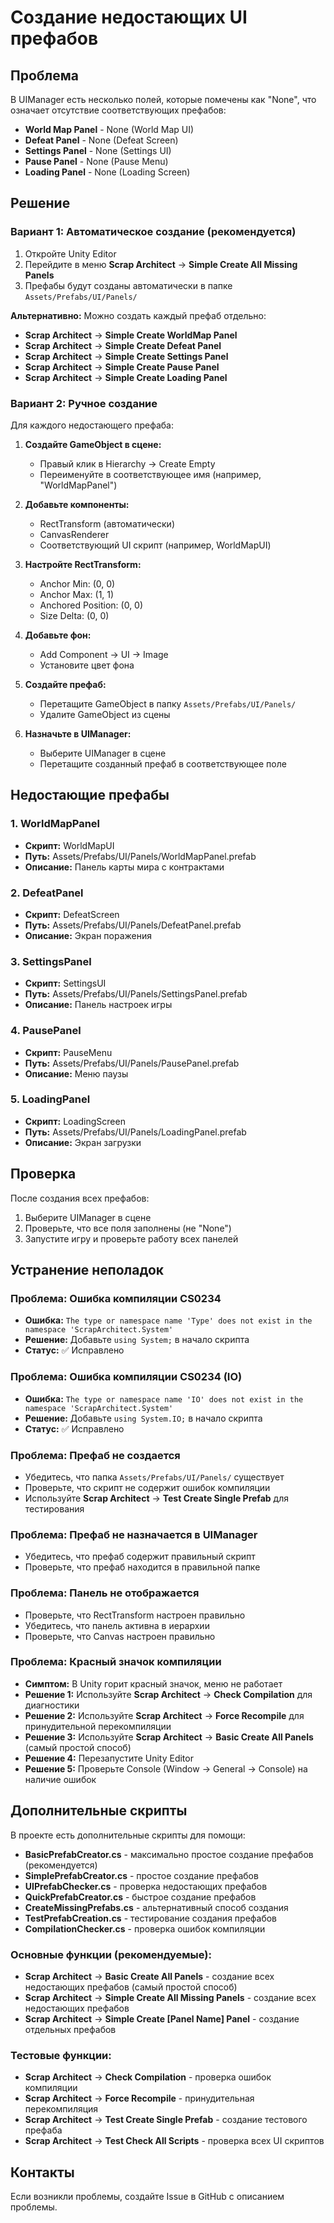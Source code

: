 # Создание недостающих UI префабов

## Проблема
В UIManager есть несколько полей, которые помечены как "None", что означает отсутствие соответствующих префабов:

- **World Map Panel** - None (World Map UI)
- **Defeat Panel** - None (Defeat Screen)  
- **Settings Panel** - None (Settings UI)
- **Pause Panel** - None (Pause Menu)
- **Loading Panel** - None (Loading Screen)

## Решение

### Вариант 1: Автоматическое создание (рекомендуется)

1. Откройте Unity Editor
2. Перейдите в меню **Scrap Architect** → **Simple Create All Missing Panels**
3. Префабы будут созданы автоматически в папке `Assets/Prefabs/UI/Panels/`

**Альтернативно:** Можно создать каждый префаб отдельно:
- **Scrap Architect** → **Simple Create WorldMap Panel**
- **Scrap Architect** → **Simple Create Defeat Panel**
- **Scrap Architect** → **Simple Create Settings Panel**
- **Scrap Architect** → **Simple Create Pause Panel**
- **Scrap Architect** → **Simple Create Loading Panel**

### Вариант 2: Ручное создание

Для каждого недостающего префаба:

1. **Создайте GameObject в сцене:**
   - Правый клик в Hierarchy → Create Empty
   - Переименуйте в соответствующее имя (например, "WorldMapPanel")

2. **Добавьте компоненты:**
   - RectTransform (автоматически)
   - CanvasRenderer
   - Соответствующий UI скрипт (например, WorldMapUI)

3. **Настройте RectTransform:**
   - Anchor Min: (0, 0)
   - Anchor Max: (1, 1)
   - Anchored Position: (0, 0)
   - Size Delta: (0, 0)

4. **Добавьте фон:**
   - Add Component → UI → Image
   - Установите цвет фона

5. **Создайте префаб:**
   - Перетащите GameObject в папку `Assets/Prefabs/UI/Panels/`
   - Удалите GameObject из сцены

6. **Назначьте в UIManager:**
   - Выберите UIManager в сцене
   - Перетащите созданный префаб в соответствующее поле

## Недостающие префабы

### 1. WorldMapPanel
- **Скрипт:** WorldMapUI
- **Путь:** Assets/Prefabs/UI/Panels/WorldMapPanel.prefab
- **Описание:** Панель карты мира с контрактами

### 2. DefeatPanel  
- **Скрипт:** DefeatScreen
- **Путь:** Assets/Prefabs/UI/Panels/DefeatPanel.prefab
- **Описание:** Экран поражения

### 3. SettingsPanel
- **Скрипт:** SettingsUI  
- **Путь:** Assets/Prefabs/UI/Panels/SettingsPanel.prefab
- **Описание:** Панель настроек игры

### 4. PausePanel
- **Скрипт:** PauseMenu
- **Путь:** Assets/Prefabs/UI/Panels/PausePanel.prefab  
- **Описание:** Меню паузы

### 5. LoadingPanel
- **Скрипт:** LoadingScreen
- **Путь:** Assets/Prefabs/UI/Panels/LoadingPanel.prefab
- **Описание:** Экран загрузки

## Проверка

После создания всех префабов:

1. Выберите UIManager в сцене
2. Проверьте, что все поля заполнены (не "None")
3. Запустите игру и проверьте работу всех панелей

## Устранение неполадок

### Проблема: Ошибка компиляции CS0234
- **Ошибка:** `The type or namespace name 'Type' does not exist in the namespace 'ScrapArchitect.System'`
- **Решение:** Добавьте `using System;` в начало скрипта
- **Статус:** ✅ Исправлено

### Проблема: Ошибка компиляции CS0234 (IO)
- **Ошибка:** `The type or namespace name 'IO' does not exist in the namespace 'ScrapArchitect.System'`
- **Решение:** Добавьте `using System.IO;` в начало скрипта
- **Статус:** ✅ Исправлено

### Проблема: Префаб не создается
- Убедитесь, что папка `Assets/Prefabs/UI/Panels/` существует
- Проверьте, что скрипт не содержит ошибок компиляции
- Используйте **Scrap Architect** → **Test Create Single Prefab** для тестирования

### Проблема: Префаб не назначается в UIManager
- Убедитесь, что префаб содержит правильный скрипт
- Проверьте, что префаб находится в правильной папке

### Проблема: Панель не отображается
- Проверьте, что RectTransform настроен правильно
- Убедитесь, что панель активна в иерархии
- Проверьте, что Canvas настроен правильно

### Проблема: Красный значок компиляции
- **Симптом:** В Unity горит красный значок, меню не работает
- **Решение 1:** Используйте **Scrap Architect** → **Check Compilation** для диагностики
- **Решение 2:** Используйте **Scrap Architect** → **Force Recompile** для принудительной перекомпиляции
- **Решение 3:** Используйте **Scrap Architect** → **Basic Create All Panels** (самый простой способ)
- **Решение 4:** Перезапустите Unity Editor
- **Решение 5:** Проверьте Console (Window → General → Console) на наличие ошибок

## Дополнительные скрипты

В проекте есть дополнительные скрипты для помощи:

- **BasicPrefabCreator.cs** - максимально простое создание префабов (рекомендуется)
- **SimplePrefabCreator.cs** - простое создание префабов
- **UIPrefabChecker.cs** - проверка недостающих префабов
- **QuickPrefabCreator.cs** - быстрое создание префабов
- **CreateMissingPrefabs.cs** - альтернативный способ создания
- **TestPrefabCreation.cs** - тестирование создания префабов
- **CompilationChecker.cs** - проверка ошибок компиляции

### Основные функции (рекомендуемые):
- **Scrap Architect** → **Basic Create All Panels** - создание всех недостающих префабов (самый простой способ)
- **Scrap Architect** → **Simple Create All Missing Panels** - создание всех недостающих префабов
- **Scrap Architect** → **Simple Create [Panel Name] Panel** - создание отдельных префабов

### Тестовые функции:
- **Scrap Architect** → **Check Compilation** - проверка ошибок компиляции
- **Scrap Architect** → **Force Recompile** - принудительная перекомпиляция
- **Scrap Architect** → **Test Create Single Prefab** - создание тестового префаба
- **Scrap Architect** → **Test Check All Scripts** - проверка всех UI скриптов

## Контакты

Если возникли проблемы, создайте Issue в GitHub с описанием проблемы.
